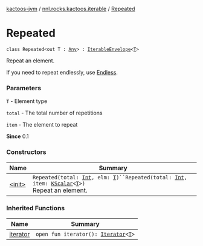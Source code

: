 [kactoos-jvm](../../index.md) / [nnl.rocks.kactoos.iterable](../index.md) / [Repeated](./index.md)

# Repeated

`class Repeated<out T : `[`Any`](https://kotlinlang.org/api/latest/jvm/stdlib/kotlin/-any/index.html)`> : `[`IterableEnvelope`](../-iterable-envelope/index.md)`<`[`T`](index.md#T)`>`

Repeat an element.

If you need to repeat endlessly, use [Endless](../-endless/index.md).

### Parameters

`T` - Element type

`total` - The total number of repetitions

`item` - The element to repeat

**Since**
0.1

### Constructors

| Name | Summary |
|---|---|
| [&lt;init&gt;](-init-.md) | `Repeated(total: `[`Int`](https://kotlinlang.org/api/latest/jvm/stdlib/kotlin/-int/index.html)`, elm: `[`T`](index.md#T)`)``Repeated(total: `[`Int`](https://kotlinlang.org/api/latest/jvm/stdlib/kotlin/-int/index.html)`, item: `[`KScalar`](../../nnl.rocks.kactoos/-k-scalar.md)`<`[`T`](index.md#T)`>)`<br>Repeat an element. |

### Inherited Functions

| Name | Summary |
|---|---|
| [iterator](../-iterable-envelope/iterator.md) | `open fun iterator(): `[`Iterator`](https://kotlinlang.org/api/latest/jvm/stdlib/kotlin.collections/-iterator/index.html)`<`[`T`](../-iterable-envelope/index.md#T)`>` |
